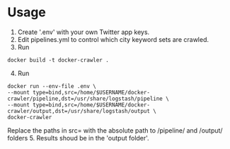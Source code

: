 # Usage
1. Create '.env' with your own Twitter app keys.
2. Edit pipelines.yml to control which city keyword sets are crawled.
3. Run 
```
docker build -t docker-crawler .
```
4. Run 
```
docker run --env-file .env \
--mount type=bind,src=/home/$USERNAME/docker-crawler/pipeline,dst=/usr/share/logstash/pipeline \
--mount type=bind,src=/home/$USERNAME/docker-crawler/output,dst=/usr/share/logstash/output \
docker-crawler
```
Replace the paths in src= with the absolute path to /pipeline/ and /output/ folders
5. Results shoud be in the 'output folder'.
